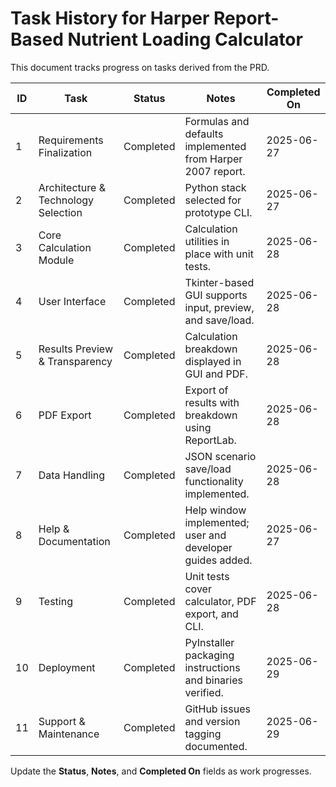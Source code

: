 # Task History for Harper Report-Based Nutrient Loading Calculator

This document tracks progress on tasks derived from the PRD.

| ID | Task | Status | Notes | Completed On |
|----|------|--------|-------|--------------|
| 1  | Requirements Finalization | Completed | Formulas and defaults implemented from Harper 2007 report. | 2025-06-27 |
| 2  | Architecture & Technology Selection | Completed | Python stack selected for prototype CLI. | 2025-06-27 |
| 3  | Core Calculation Module | Completed | Calculation utilities in place with unit tests. | 2025-06-28 |
| 4  | User Interface | Completed | Tkinter-based GUI supports input, preview, and save/load. | 2025-06-28 |
| 5  | Results Preview & Transparency | Completed | Calculation breakdown displayed in GUI and PDF. | 2025-06-28 |
| 6  | PDF Export | Completed | Export of results with breakdown using ReportLab. | 2025-06-28 |
| 7  | Data Handling | Completed | JSON scenario save/load functionality implemented. | 2025-06-28 |
| 8  | Help & Documentation | Completed | Help window implemented; user and developer guides added. | 2025-06-27 |
| 9  | Testing | Completed | Unit tests cover calculator, PDF export, and CLI. | 2025-06-28 |
| 10 | Deployment | Completed | PyInstaller packaging instructions and binaries verified. | 2025-06-29 |
| 11 | Support & Maintenance | Completed | GitHub issues and version tagging documented. | 2025-06-29 |

Update the **Status**, **Notes**, and **Completed On** fields as work progresses.


